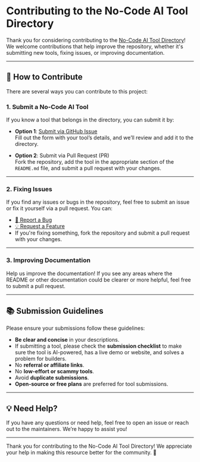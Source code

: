 # Contributing to the No-Code AI Tool Directory

Thank you for considering contributing to the [No-Code AI Tool Directory](https://github.com/nocode-guide-dev/no-code-ai-tool-directory)!  
We welcome contributions that help improve the repository, whether it's submitting new tools, fixing issues, or improving documentation.

---

## 📝 How to Contribute

There are several ways you can contribute to this project:

### 1. **Submit a No-Code AI Tool**

If you know a tool that belongs in the directory, you can submit it by:

- **Option 1**: [Submit via GitHub Issue](https://github.com/nocodeguidedev/no-code-tools-directory/blob/main/.github/ISSUE_TEMPLATE/submit-tool.md)  
  Fill out the form with your tool’s details, and we’ll review and add it to the directory.

- **Option 2**: Submit via Pull Request (PR)  
  Fork the repository, add the tool in the appropriate section of the `README.md` file, and submit a pull request with your changes.

---

### 2. **Fixing Issues**

If you find any issues or bugs in the repository, feel free to submit an issue or fix it yourself via a pull request. You can:

- [🐛 Report a Bug](https://github.com/nocodeguidedev/no-code-tools-directory/blob/main/.github/ISSUE_TEMPLATE/bug-report.md)
- [💡 Request a Feature](https://github.com/nocodeguidedev/no-code-tools-directory/blob/main/.github/ISSUE_TEMPLATE/feature-request.md)
- If you're fixing something, fork the repository and submit a pull request with your changes.

---

### 3. **Improving Documentation**

Help us improve the documentation! If you see any areas where the README or other documentation could be clearer or more helpful, feel free to submit a pull request.

---

## 📚 Submission Guidelines

Please ensure your submissions follow these guidelines:

- **Be clear and concise** in your descriptions.
- If submitting a tool, please check the **submission checklist** to make sure the tool is AI-powered, has a live demo or website, and solves a problem for builders.
- No **referral or affiliate links**.
- No **low-effort or scammy tools**.
- Avoid **duplicate submissions**.
- **Open-source or free plans** are preferred for tool submissions.

---

## 💡 Need Help?

If you have any questions or need help, feel free to open an issue or reach out to the maintainers. We’re happy to assist you!

---

Thank you for contributing to the No-Code AI Tool Directory! We appreciate your help in making this resource better for the community. 🙏
